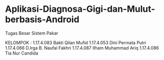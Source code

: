 # Aplikasi-Diagnosa-Gigi-dan-Mulut-berbasis-Android
Tugas Besar Sistem Pakar

KELOMPOK :
1.17.4.083		Bakti Qilan Mufid
1.17.4.053		Dini Permata Putri
1.17.4.066		D.Irga B. Naufal Fakhri
1.17.4.087		Ilham Muhammad Ariq
1.17.4.086		Tia Nur Candida

